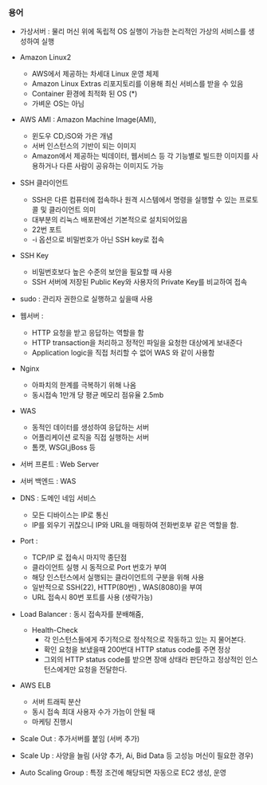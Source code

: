 ### 용어 

- 가상서버 : 물리 머신 위에 독립적 OS 실행이 가능한 논리적인 가상의 서비스를 생성하여 실행
- Amazon Linux2 
    - AWS에서 제공하는 차세대 Linux 운영 체제
    - Amazon Linux Extras 리포지토리를 이용해 최신 서비스를 받을 수 있음
    - Container 환경에 최적화 된 OS (*)
    - 가벼운 OS는 아님
    
- AWS AMI : Amazon Machine Image(AMI), 
    - 윈도우 CD,iSO와 가은 개념
    - 서버 인스턴스의 기반이 되는 이미지
    - Amazon에서 제공하는 빅데이터, 웹서비스 등 각 기능별로 빌드한 이미지를 사용하거나 다른 사람이 공유하는 이미지도 가능
    
- SSH 클라이언트 
    - SSH은 다른 컴퓨터에 접속하나 원격 시스템에서 명령을 실행할 수 있는 프로토콜 및 클라이언트 의미
    - 대부분의 리눅스 배포판에선 기본적으로 설치되어있음
    - 22번 포트
    - -i 옵션으로 비밀번호가 아닌 SSH key로 접속
    
- SSH Key
    - 비밀번호보다 높은 수준의 보안을 필요할 때 사용
    - SSH 서버에 저장된 Public Key와 사용자의 Private Key를 비교하여 접속

- sudo : 관리자 권한으로 실행하고 싶을때 사용

- 웹서버 : 
    - HTTP 요청을 받고 응답하는 역할을 함
    - HTTP transaction을 처리하고 정적인 파일을 요청한 대상에게 보내준다
    - Application logic을 직접 처리할 수 없어 WAS 와 같이 사용함
    
- Nginx
    - 아파치의 한계를 극복하기 위해 나옴
    - 동시접속 1만개 당 평균 메모리 점유율 2.5mb
    
- WAS 
    - 동적인 데이터를 생성하여 응답하는 서버
    - 어플리케이션 로직을 직접 실행하는 서버
    - 톰캣, WSGI,jBoss 등

- 서버 프론트 : Web Server 
- 서버 백엔드 : WAS

- DNS : 도메인 네임 서비스
    - 모든 디바이스는 IP로 통신
    - IP를 외우기 귀찮으니 IP와 URL을 매핑하여 전화번호부 같은 역할을 함.
    
- Port : 
    - TCP/IP 로 접속시 마지막 종단점
    - 클라이언트 실행 시 동적으로 Port 번호가 부여
    - 해당 인스턴스에서 실행되는 클라이언트의 구분을 위해 사용
    - 일반적으로 SSH(22), HTTP(80번) , WAS(8080)을 부여
    - URL 접속시 80번 포트를 사용 (생략가능)
    
- Load Balancer : 동시 접속자를 분배해줌, 
    - Health-Check
        -  각 인스턴스들에게 주기적으로 정삭적으로 작동하고 있는 지 물어본다.
        - 확인 요청을 보냈을때 200번대 HTTP status code를 주면 정상
        - 그외의 HTTP status code를 받으면 장애 상태라 판단하고 정상적인 인스턴스에게만 요청을 전달한다.
        
- AWS ELB 
    - 서버 트래픽 분산
    - 동시 접속 최대 사용자 수가 가늠이 안될 때
    - 마케팅 진행시
    
- Scale Out : 추가서버를 붙임 (서버 추가)
- Scale Up : 사양을 늘림 (사양 추가, Ai, Bid Data 등 고성능 머신이 필요한 경우)

- Auto Scaling Group : 특정 조건에 해당되면 자동으로 EC2 생성, 운영